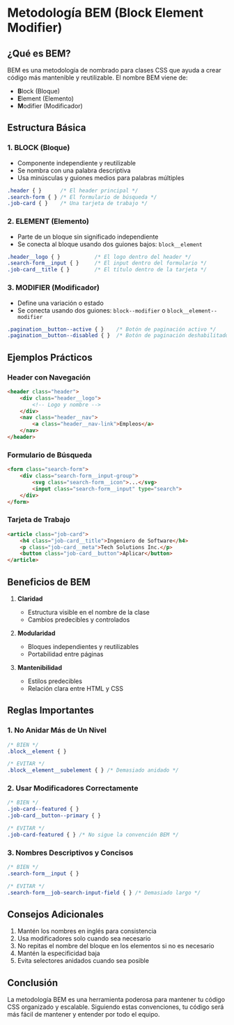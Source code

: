 # Metodología BEM (Block Element Modifier)

## ¿Qué es BEM?

BEM es una metodología de nombrado para clases CSS que ayuda a crear código más mantenible y reutilizable. El nombre BEM viene de:
- **B**lock (Bloque)
- **E**lement (Elemento)
- **M**odifier (Modificador)

## Estructura Básica

### 1. BLOCK (Bloque)
- Componente independiente y reutilizable
- Se nombra con una palabra descriptiva
- Usa minúsculas y guiones medios para palabras múltiples

```css
.header { }      /* El header principal */
.search-form { } /* El formulario de búsqueda */
.job-card { }    /* Una tarjeta de trabajo */
```

### 2. ELEMENT (Elemento)
- Parte de un bloque sin significado independiente
- Se conecta al bloque usando dos guiones bajos: `block__element`

```css
.header__logo { }           /* El logo dentro del header */
.search-form__input { }     /* El input dentro del formulario */
.job-card__title { }        /* El título dentro de la tarjeta */
```

### 3. MODIFIER (Modificador)
- Define una variación o estado
- Se conecta usando dos guiones: `block--modifier` o `block__element--modifier`

```css
.pagination__button--active { }    /* Botón de paginación activo */
.pagination__button--disabled { }  /* Botón de paginación deshabilitado */
```

## Ejemplos Prácticos

### Header con Navegación
```html
<header class="header">
    <div class="header__logo">
        <!-- Logo y nombre -->
    </div>
    <nav class="header__nav">
        <a class="header__nav-link">Empleos</a>
    </nav>
</header>
```

### Formulario de Búsqueda
```html
<form class="search-form">
    <div class="search-form__input-group">
        <svg class="search-form__icon">...</svg>
        <input class="search-form__input" type="search">
    </div>
</form>
```

### Tarjeta de Trabajo
```html
<article class="job-card">
    <h4 class="job-card__title">Ingeniero de Software</h4>
    <p class="job-card__meta">Tech Solutions Inc.</p>
    <button class="job-card__button">Aplicar</button>
</article>
```

## Beneficios de BEM

1. **Claridad**
   - Estructura visible en el nombre de la clase
   - Cambios predecibles y controlados

2. **Modularidad**
   - Bloques independientes y reutilizables
   - Portabilidad entre páginas

3. **Mantenibilidad**
   - Estilos predecibles
   - Relación clara entre HTML y CSS

## Reglas Importantes

### 1. No Anidar Más de Un Nivel
```css
/* BIEN */
.block__element { }

/* EVITAR */
.block__element__subelement { } /* Demasiado anidado */
```

### 2. Usar Modificadores Correctamente
```css
/* BIEN */
.job-card--featured { }
.job-card__button--primary { }

/* EVITAR */
.job-card-featured { } /* No sigue la convención BEM */
```

### 3. Nombres Descriptivos y Concisos
```css
/* BIEN */
.search-form__input { }

/* EVITAR */
.search-form__job-search-input-field { } /* Demasiado largo */
```

## Consejos Adicionales

1. Mantén los nombres en inglés para consistencia
2. Usa modificadores solo cuando sea necesario
3. No repitas el nombre del bloque en los elementos si no es necesario
4. Mantén la especificidad baja
5. Evita selectores anidados cuando sea posible

## Conclusión

La metodología BEM es una herramienta poderosa para mantener tu código CSS organizado y escalable. Siguiendo estas convenciones, tu código será más fácil de mantener y entender por todo el equipo.
